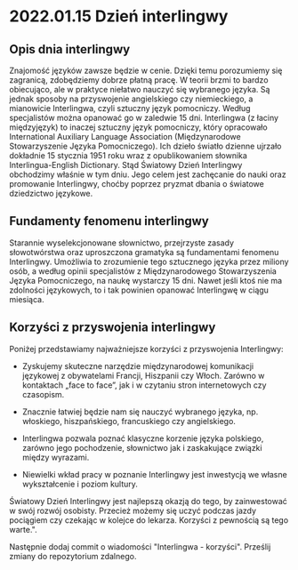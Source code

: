 # 2022.01.15 Dzień interlingwy

## Opis dnia interlingwy

Znajomość języków zawsze będzie w cenie. Dzięki temu porozumiemy się zagranicą, zdobędziemy dobrze płatną pracę. W teorii brzmi to bardzo obiecująco, ale w praktyce niełatwo nauczyć się wybranego języka. Są jednak sposoby na przyswojenie angielskiego czy niemieckiego, a mianowicie Interlingwa, czyli sztuczny język pomocniczy. Według specjalistów można opanować go w zaledwie 15 dni. Interlingwa (z łaciny międzyjęzyk) to inaczej sztuczny język pomocniczy, który opracowało International Auxiliary Language Association (Międzynarodowe Stowarzyszenie Języka Pomocniczego). Ich dzieło światło dzienne ujrzało dokładnie 15 stycznia 1951 roku wraz z opublikowaniem słownika Interlingua-English Dictionary. Stąd Światowy Dzień Interlingwy obchodzimy właśnie w tym dniu. Jego celem jest zachęcanie do nauki oraz promowanie Interlingwy, choćby poprzez pryzmat dbania o światowe dziedzictwo językowe.

## Fundamenty fenomenu interlingwy
Starannie wyselekcjonowane słownictwo, przejrzyste zasady słowotwórstwa oraz uproszczona gramatyka są fundamentami fenomenu Interlingwy. Umożliwia to zrozumienie tego sztucznego języka przez miliony osób, a według opinii specjalistów z Międzynarodowego Stowarzyszenia Języka Pomocniczego, na naukę wystarczy 15 dni. Nawet jeśli ktoś nie ma zdolności językowych, to i tak powinien opanować Interlingwę w ciągu miesiąca.

## Korzyści z przyswojenia interlingwy

Poniżej przedstawiamy najważniejsze korzyści z przyswojenia Interlingwy:

- Zyskujemy skuteczne narzędzie międzynarodowej komunikacji językowej z obywatelami Francji, Hiszpanii czy Włoch. Zarówno w kontaktach „face to face”, jak i w czytaniu stron internetowych czy czasopism.

- Znacznie łatwiej będzie nam się nauczyć wybranego języka, np. włoskiego, hiszpańskiego, francuskiego czy angielskiego.

- Interlingwa pozwala poznać klasyczne korzenie języka polskiego, zarówno jego pochodzenie, słownictwo jak i zaskakujące związki między wyrazami.

- Niewielki wkład pracy w poznanie Interlingwy jest inwestycją we własne wykształcenie i poziom kultury.

Światowy Dzień Interlingwy jest najlepszą okazją do tego, by zainwestować w swój rozwój osobisty. Przecież możemy się uczyć podczas jazdy pociągiem czy czekając w kolejce do lekarza. Korzyści z pewnością są tego warte.". 

Następnie dodaj commit o wiadomości "Interlingwa - korzyści". Prześlij zmiany do repozytorium zdalnego.
